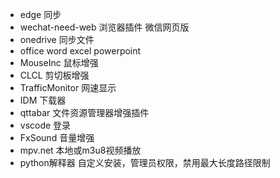 - edge 同步
- wechat-need-web 浏览器插件 微信网页版
- onedrive 同步文件
- office word excel powerpoint
- MouseInc 鼠标增强
- CLCL 剪切板增强
- TrafficMonitor 网速显示
- IDM 下载器
- qttabar 文件资源管理器增强插件
- vscode 登录
- FxSound 音量增强
- mpv.net 本地或m3u8视频播放
- python解释器 自定义安装，管理员权限，禁用最大长度路径限制
